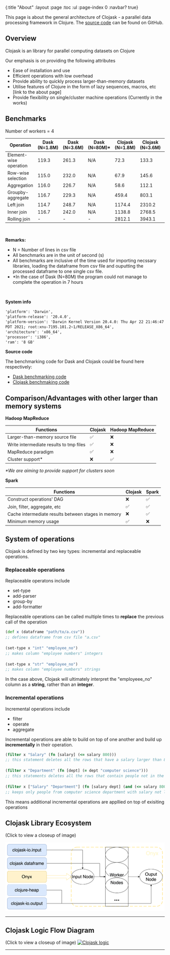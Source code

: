 {:title "About"
 :layout :page
 :toc :ul
 :page-index 0
 :navbar? true}

This page is about the general architecture of Clojask - a parallel data processing framework in Clojure. 
The [source code](https://github.com/clojure-finance/clojask) can be found on GitHub.

## Overview 

Clojask is an library for parallel computing datasets on Clojure

Our emphasis is on providing the following attributes
- Ease of installation and use 
- Efficient operations with low overhead 
- Provide ability to quickly process larger-than-memory datasets
- Utilise features of Clojure in the form of lazy sequences, macros, etc [link to the about page]
- Provide flexibility on single/cluster machine operations (Currently in the works)


## Benchmarks

Number of workers = 4

<table id = "box" class = "table1">
    <thead class = "thead1">
    <tr>
        <th>Operation</th>
        <th>Dask (N=1.8M)</th>
        <th>Dask (N=3.6M)</th>
        <th>Dask (N=80M)*</th>
        <th>Clojask (N=1.8M)</th>
        <th>Clojask (N=3.6M)</th>
        <th>Clojask (N=80M)</th>
    </tr>
    </thead>
    <tbody>
    <tr>
        <td>Element-wise operation</td>
        <td>119.3</td>
        <td>261.3</td>
        <td>N/A</td>
        <td>72.3</td>
        <td>133.3</td>
        <td>1836.6</td>
    </tr>
    <tr>
        <td>Row-wise selection</td>
        <td>115.0</td>
        <td>232.0</td>
        <td>N/A</td>
        <td>67.9</td>
        <td>145.6</td>
        <td>1757.5</td>
    </tr>
    <tr>
        <td>Aggregation</td>
        <td>116.0</td>
        <td>226.7</td>
        <td>N/A</td>
        <td>58.6</td>
        <td>112.1</td>
        <td>1236.9</td>
    </tr>
    <tr>
        <td>Groupby-aggregate</td>
        <td>116.7</td>
        <td>229.3</td>
        <td>N/A</td>
        <td>459.4</td>
        <td>803.1</td>
        <td>25860.0</td>
    </tr>
    <tr>
        <td>Left join</td>
        <td>114.7</td>
        <td>248.7</td>
        <td>N/A</td>
        <td>1174.4</td>
        <td>2310.2</td>
        <td>14007.9</td>
    </tr>
    <tr>
        <td>Inner join</td>
        <td>116.7</td>
        <td>242.0</td>
        <td>N/A</td>
        <td>1138.8</td>
        <td>2768.5</td>
        <td>21609.3</td>
    </tr>
    <tr>
        <td>Rolling join</td>
        <td>-</td>
        <td>-</td>
        <td>-</td>
        <td>2812.1</td>
        <td>3943.1</td>
        <td>&gt; 28800</td>
    </tr>
    </tbody>
</table>

<br>

**Remarks:**
- N = Number of lines in csv file
- All benchmarks are in the unit of second (s)
- All benchmarks are inclusive of the time used for importing necssary libraries, loading the dataframe from csv file and ouputting the processed dataframe to one single csv file.
- *In the case of Dask (N=80M) the program could not manage to complete the operation in 7 hours

<br>

**System info**
```
'platform': 'Darwin',
'platform-release': '20.4.0',
'platform-version': 'Darwin Kernel Version 20.4.0: Thu Apr 22 21:46:47 PDT 2021; root:xnu-7195.101.2~1/RELEASE_X86_64',
'architecture': 'x86_64',
'processor': 'i386',
'ram': '8 GB'
```

**Source code**

The benchmarking code for Dask and Clojask could be found here respectively:

* [Dask benchmarking code](https://github.com/clojure-finance/clojask/blob/main/benchmark/dask-benchmark.ipynb)
* [Clojask benchmaking code](https://github.com/clojure-finance/clojask/blob/main/benchmark/clojure-benchmark.clj)

## Comparison/Advantages with other larger than memory systems
**Hadoop MapReduce**

| Functions                      | Clojask             | Hadoop MapReduce   |  
| ------------------------------ | ------------------- | ------------------ |   
| Larger-than-memory source file | ✅                 | ❌                 |  
| Write intermediate results to tmp files | ✅                 | ❌                 |  
| MapReduce paradigm | ✅                 | ❌                 |  
| Cluster support* | ❌                 | ✅                 |  

*\*We are aiming to provide support for clusters soon*
  

**Spark**

| Functions           | Clojask            | Spark               |
| ------------------- | ------------------- | ------------------ | 
| Construct operations' DAG | ❌ | ✅ |
| Join, filter, aggregate, etc | ✅ | ✅ |
| Cache intermediate results between stages in memory | ❌ | ✅ |
| Minimum memory usage | ✅ | ❌ |

## System of operations
Clojask is defined by two key types: incremental and replaceable operations. 

### Replaceable operations 

Replaceable operatons include 
- set-type
- add-parser 
- group-by
- add-formatter

Replaceable operations can be called multiple times to **replace** the previous call of the operation 

```clojure 
(def x (dataframe "path/to/a.csv"))
;; defines dataframe from csv file "a.csv" 

(set-type x "int" "employee_no")
;; makes column "employee numbers" integers
 
(set-type x "str" "employee_no")
;; makes column "employee numbers" strings  
```

In the case above, Clojask will ultimately interpret the "employeee_no" column as a **string**, rather than an **integer**. 

### Incremental operations

Incremental operations include
- filter
- operate
- aggregate

Incremental operations are able to build on top of one another and build up **incrementally** in their operation.

```clojure
(filter x "Salary" (fn [salary] (<= salary 800)))
;; this statement deletes all the rows that have a salary larger than 800

(filter x "Department" (fn [dept] (= dept "computer science")))
;; this statements deletes all the rows that contain people not in the computer science department

(filter x ["Salary" "Department"] (fn [salary dept] (and (<= salary 800) (= dept "computer science"))))
;; keeps only people from computer science department with salary not larger than 800
```

This means additional incremental operations are appllied on top of exisiting operations

## Clojask Library Ecosystem 
(Click to view a closeup of image)

<!-- ![Clojask operations](/img/clojask_ecosystem.png) -->

<a href="https://raw.githubusercontent.com/clojure-finance/clojask-website/main/content/img/clojask_ecosystem.png" target="_blank" >
<img src="https://raw.githubusercontent.com/clojure-finance/clojask-website/main/content/img/clojask_ecosystem.png" alt="Clojask ecosystem" />
</a>

---  

## Clojask Logic Flow Diagram 
(Click to view a closeup of image)
<a href="https://raw.githubusercontent.com/clojure-finance/clojask/main/docs/diagram.jpg" target="_blank" >
<img src="https://raw.githubusercontent.com/clojure-finance/clojask/main/docs/diagram.jpg" alt="Clojask logic" />
</a>
<!-- /img/diagram.png -->

---
